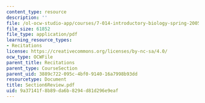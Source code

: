 ```yaml
---
content_type: resource
description: ''
file: /ol-ocw-studio-app/courses/7-014-introductory-biology-spring-2005/9a37141f8b89da6b8294d81d296e9eaf_Section6Review.pdf
file_size: 61852
file_type: application/pdf
learning_resource_types:
- Recitations
license: https://creativecommons.org/licenses/by-nc-sa/4.0/
ocw_type: OCWFile
parent_title: Recitations
parent_type: CourseSection
parent_uid: 3889c722-095c-4bf0-9140-16a7998b93dd
resourcetype: Document
title: Section6Review.pdf
uid: 9a37141f-8b89-da6b-8294-d81d296e9eaf
---
```

